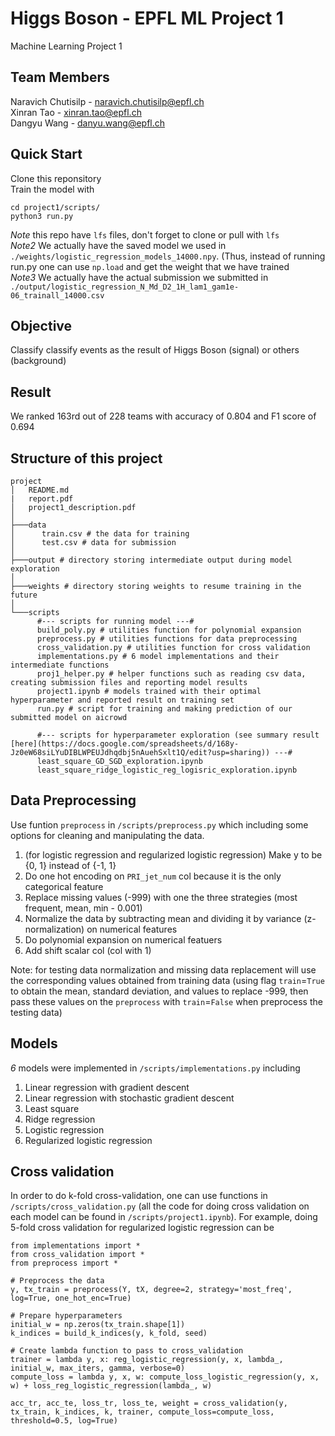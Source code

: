 # Higgs Boson - EPFL ML Project 1

Machine Learning Project 1

## Team Members

Naravich Chutisilp - naravich.chutisilp@epfl.ch<br>
Xinran Tao - xinran.tao@epfl.ch<br>
Dangyu Wang - danyu.wang@epfl.ch<br>

## Quick Start

Clone this reponsitory<br>
Train the model with

```
cd project1/scripts/
python3 run.py
```

_Note_ this repo have `lfs` files, don't forget to clone or pull with `lfs`<br>
_Note2_ We actually have the saved model we used in `./weights/logistic_regression_models_14000.npy`. (Thus, instead of running run.py one can use `np.load` and get the weight that we have trained<br>
_Note3_ We actually have the actual submission we submitted in `./output/logistic_regression_N_Md_D2_1H_lam1_gam1e-06_trainall_14000.csv`<br>

## Objective

Classify classify events as the result of Higgs Boson (signal) or others (background)

## Result

We ranked 163rd out of 228 teams with accuracy of 0.804 and F1 score of 0.694

## Structure of this project

```
project
│   README.md
|   report.pdf
│   project1_description.pdf
│
├───data
│      train.csv # the data for training
│      test.csv # data for submission
│
├───output # directory storing intermediate output during model exploration
│
├───weights # directory storing weights to resume training in the future
│
└───scripts
      #--- scripts for running model ---#
      build_poly.py # utilities function for polynomial expansion
      preprocess.py # utilities functions for data preprocessing
      cross_validation.py # utilities function for cross validation
      implementations.py # 6 model implementations and their intermediate functions
      proj1_helper.py # helper functions such as reading csv data, creating submission files and reporting model results
      project1.ipynb # models trained with their optimal hyperparameter and reported result on training set
      run.py # script for training and making prediction of our submitted model on aicrowd

      #--- scripts for hyperparameter exploration (see summary result [here](https://docs.google.com/spreadsheets/d/168y-Jz0eW68siLYuDIBLWPEUJdhqdbj5nAuehSxlt1Q/edit?usp=sharing)) ---#
      least_square_GD_SGD_exploration.ipynb
      least_square_ridge_logistic_reg_logisric_exploration.ipynb
```

## Data Preprocessing

Use funtion `preprocess` in `/scripts/preprocess.py` which including some options for cleaning and manipulating the data.

1. (for logistic regression and regularized logistic regression) Make y to be {0, 1} instead of {-1, 1}
2. Do one hot encoding on `PRI_jet_num` col because it is the only categorical feature
3. Replace missing values (-999) with one the three strategies (most frequent, mean, min - 0.001)
4. Normalize the data by subtracting mean and dividing it by variance (z-normalization) on numerical features
5. Do polynomial expansion on numerical featuers
6. Add shift scalar col (col with 1)

Note: for testing data normalization and missing data replacement will use the corresponding values obtained from training data (using flag `train`=`True` to obtain the mean, standard deviation, and values to replace -999, then pass these values on the `preprocess` with `train`=`False` when preprocess the testing data)

## Models

_6_ models were implemented in `/scripts/implementations.py` including

1. Linear regression with gradient descent
2. Linear regression with stochastic gradient descent
3. Least square
4. Ridge regression
5. Logistic regression
6. Regularized logistic regression

## Cross validation
In order to do k-fold cross-validation, one can use functions in `/scripts/cross_validation.py` (all the code for doing cross validation on each model can be found in `/scripts/project1.ipynb`).
For example, doing 5-fold cross validation for regularized logistic regression can be
```
from implementations import *
from cross_validation import *
from preprocess import *

# Preprocess the data
y, tx_train = preprocess(Y, tX, degree=2, strategy='most_freq', log=True, one_hot_enc=True)

# Prepare hyperparameters
initial_w = np.zeros(tx_train.shape[1])
k_indices = build_k_indices(y, k_fold, seed)

# Create lambda function to pass to cross_validation
trainer = lambda y, x: reg_logistic_regression(y, x, lambda_, initial_w, max_iters, gamma, verbose=0)
compute_loss = lambda y, x, w: compute_loss_logistic_regression(y, x, w) + loss_reg_logistic_regression(lambda_, w)

acc_tr, acc_te, loss_tr, loss_te, weight = cross_validation(y, tx_train, k_indices, k, trainer, compute_loss=compute_loss, threshold=0.5, log=True)
```
